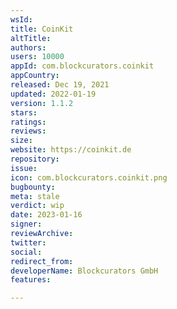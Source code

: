 ```yaml
---
wsId: 
title: CoinKit
altTitle: 
authors: 
users: 10000
appId: com.blockcurators.coinkit
appCountry: 
released: Dec 19, 2021
updated: 2022-01-19
version: 1.1.2
stars: 
ratings: 
reviews: 
size: 
website: https://coinkit.de
repository: 
issue: 
icon: com.blockcurators.coinkit.png
bugbounty: 
meta: stale
verdict: wip
date: 2023-01-16
signer: 
reviewArchive: 
twitter: 
social: 
redirect_from: 
developerName: Blockcurators GmbH
features: 

---
```


